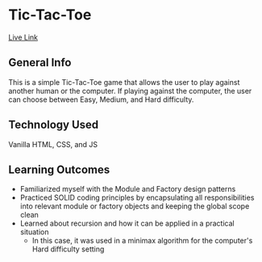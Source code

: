 # Tic-Tac-Toe
[Live Link](https://ryangholland.github.io/tic-tac-toe)

## General Info
This is a simple Tic-Tac-Toe game that allows the user to play against another human or the computer. If playing against the computer, the user can choose between Easy, Medium, and Hard difficulty.

## Technology Used
Vanilla HTML, CSS, and JS

## Learning Outcomes
- Familiarized myself with the Module and Factory design patterns
- Practiced SOLID coding principles by encapsulating all responsibilities into relevant module or factory objects and keeping the global scope clean
- Learned about recursion and how it can be applied in a practical situation
  - In this case, it was used in a minimax algorithm for the computer's Hard difficulty setting

